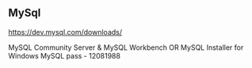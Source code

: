 ## MySql

https://dev.mysql.com/downloads/

MySQL Community Server & MySQL Workbench OR MySQL Installer for Windows
MySQL pass - 12081988
